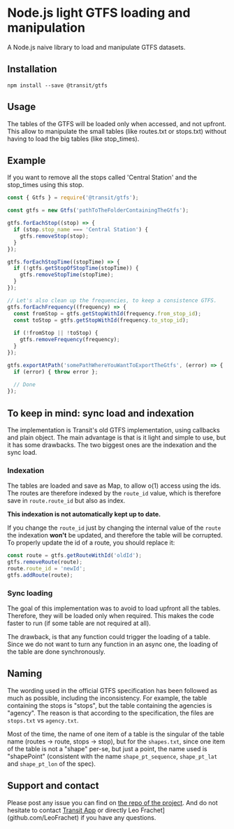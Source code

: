 # Node.js light GTFS loading and manipulation
A Node.js naive library to load and manipulate GTFS datasets.

## Installation

```npm install --save @transit/gtfs```

## Usage

The tables of the GTFS will be loaded only when accessed, and not upfront. This allow to manipulate the small tables
(like routes.txt or stops.txt) without having to load the big tables (like stop_times).

## Example

If you want to remove all the stops called 'Central Station' and the stop_times using this stop.

```js
const { Gtfs } = require('@transit/gtfs');

const gtfs = new Gtfs('pathToTheFolderContainingTheGtfs');

gtfs.forEachStop((stop) => {
  if (stop.stop_name === 'Central Station') {
    gtfs.removeStop(stop);
  }
});

gtfs.forEachStopTime((stopTime) => {
  if (!gtfs.getStopOfStopTime(stopTime)) {
    gtfs.removeStopTime(stopTime);
  }
});

// Let's also clean up the frequencies, to keep a consistence GTFS.
gtfs.forEachFrequency((frequency) => {
  const fromStop = gtfs.getStopWithId(frequency.from_stop_id);
  const toStop = gtfs.getStopWithId(frequency.to_stop_id);
  
  if (!fromStop || !toStop) {
    gtfs.removeFrequency(frequency);
  }
});

gtfs.exportAtPath('somePathWhereYouWantToExportTheGtfs', (error) => {
  if (error) { throw error };
  
  // Done
});
```

## To keep in mind: sync load and indexation

The implementation is Transit's old GTFS implementation, using callbacks and plain object. The main advantage is that 
is it light and simple to use, but it has some drawbacks. The two biggest ones are the indexation and the sync load.

### Indexation

The tables are loaded and save as Map, to allow o(1) access using the ids. The routes are therefore indexed by the 
`route_id` value, which is therefore save in `route.route_id` but also as index.

**This indexation is not automatically kept up to date.**

If you change the `route_id` just by changing the internal value of the `route` the indexation **won't** be updated, and
therefore the table will be corrupted. To properly update the id of a route, you should replace it:

```js
const route = gtfs.getRouteWithId('oldId');
gtfs.removeRoute(route);
route.route_id = 'newId';
gtfs.addRoute(route);
```

### Sync loading

The goal of this implementation was to avoid to load upfront all the tables. Therefore, they will be loaded only when
required. This makes the code faster to run (if some table are not required at all).

The drawback, is that any function could trigger the loading of a table. Since we do not want to turn any function in
an async one, the loading of the table are done synchronously. 

## Naming

The wording used in the official GTFS specification has been followed as much as possible, including the inconsistency.
For example, the table containing the stops is "stops", but the table containing the agencies is "agency". The reason
is that according to the specification, the files are `stops.txt` vs `agency.txt`.

Most of the time, the name of one item of a table is the singular of the table name (routes -> route, stops -> stop),
but for the `shapes.txt`, since one item of the table is not a "shape" per-se, but just a point, the name used is
"shapePoint" (consistent with the name `shape_pt_sequence`, `shape_pt_lat` and `shape_pt_lon` of the spec).

## Support and contact

Please post any issue you can find on [the repo of the project](https://github.com/TransitApp/gtfsNodeLib/issues). And 
do not hesitate to contact [Transit App](github.com/TransitApp) or directly Leo Frachet](github.com/LeoFrachet) if you
have any questions.



